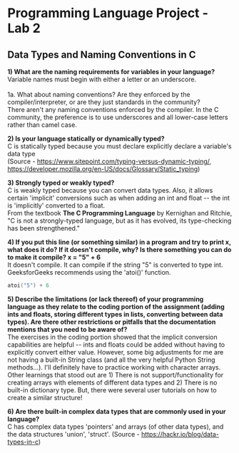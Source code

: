 # Programming Language Project - Lab 2

## Data Types and Naming Conventions in C

**1) What are the naming requirements for variables in your language?**
<br> Variable names must begin with either a letter or an underscore.
<br><br>1a. What about naming conventions? Are they enforced by the compiler/interpreter, or are they just standards in the community?
<br> There aren't any naming conventions enforced by the compiler. In the C community, the preference is to use underscores and all lower-case letters rather than camel case.

**2) Is your language statically or dynamically typed?**
<br> C is statically typed because you must declare explicitly declare a variable's data type 
<br>(Source - https://www.sitepoint.com/typing-versus-dynamic-typing/, https://developer.mozilla.org/en-US/docs/Glossary/Static_typing)

**3) Strongly typed or weakly typed?**
<br> C is weakly typed because you can convert data types. Also, it allows certain 'implicit' conversions such as when adding an int and float -- the int is 'implicitly' converted to a float. 
<br>From the textbook **The C Programming Language** by Kernighan and Ritchie, "C is not a strongly-typed language, but as it has evolved, its type-checking has been strengthened."

**4) If you put this line (or something similar) in a program and try to print x, what does it do? If it doesn't compile, why? Is there something you can do to make it compile? x = "5" + 6**
<br> It doesn't compile. It can compile if the string "5" is converted to type int. GeeksforGeeks recommends using the 'atoi()' function.
 ```c
 atoi("5") + 6
 ```

**5) Describe the limitations (or lack thereof) of your programming language as they relate to the coding portion of the assignment (adding ints and floats, storing different types in lists, converting between data types). Are there other restrictions or pitfalls that the documentation mentions that you need to be aware of?**
<br> The exercises in the coding portion showed that the implicit conversion capabilities are helpful -- ints and floats could be added without having to explicitly convert either value. However, some big adjustments for me are not having a built-in String class (and all the very helpful Python String methods...). I'll definitely have to practice working with character arrays. Other learnings that stood out are 1) There is not support/functionality for creating arrays with elements of different data types and 2) There is no built-in dictionary type. But, there were several user tutorials on how to create a similar structure! 

**6) Are there built-in complex data types that are commonly used in your language?**
<br> C has complex data types 'pointers' and arrays (of other data types), and the data structures 'union', 'struct'. (Source - https://hackr.io/blog/data-types-in-c)